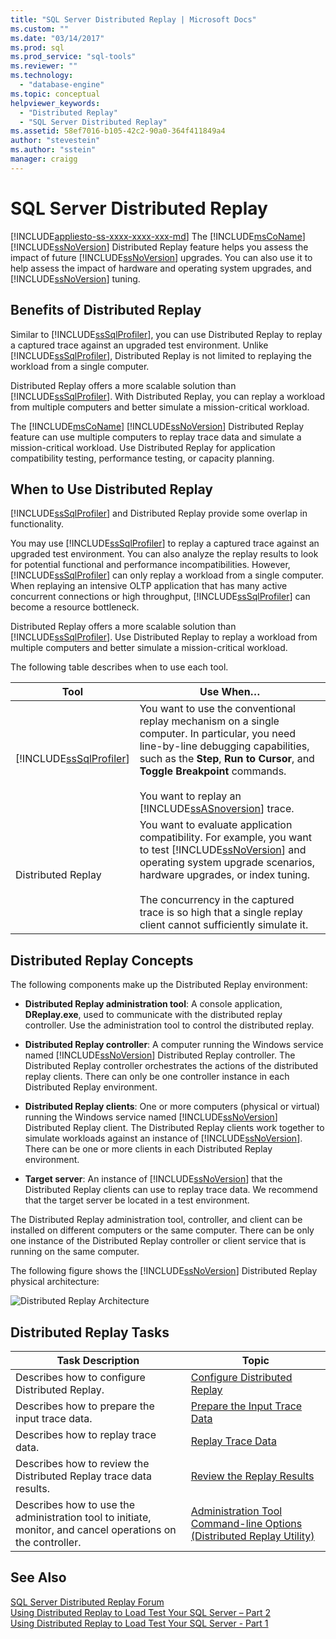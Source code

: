 ```yaml
---
title: "SQL Server Distributed Replay | Microsoft Docs"
ms.custom: ""
ms.date: "03/14/2017"
ms.prod: sql
ms.prod_service: "sql-tools"
ms.reviewer: ""
ms.technology: 
  - "database-engine"
ms.topic: conceptual
helpviewer_keywords: 
  - "Distributed Replay"
  - "SQL Server Distributed Replay"
ms.assetid: 58ef7016-b105-42c2-90a0-364f411849a4
author: "stevestein"
ms.author: "sstein"
manager: craigg
---
```

# SQL Server Distributed Replay
[!INCLUDE[appliesto-ss-xxxx-xxxx-xxx-md](../../includes/appliesto-ss-xxxx-xxxx-xxx-md.md)]
  The [!INCLUDE[msCoName](../../includes/msconame-md.md)] [!INCLUDE[ssNoVersion](../../includes/ssnoversion-md.md)] Distributed Replay feature helps you assess the impact of future [!INCLUDE[ssNoVersion](../../includes/ssnoversion-md.md)] upgrades. You can also use it to help assess the impact of hardware and operating system upgrades, and [!INCLUDE[ssNoVersion](../../includes/ssnoversion-md.md)] tuning.  
  
## Benefits of Distributed Replay  
 Similar to [!INCLUDE[ssSqlProfiler](../../includes/sssqlprofiler-md.md)], you can use Distributed Replay to replay a captured trace against an upgraded test environment. Unlike [!INCLUDE[ssSqlProfiler](../../includes/sssqlprofiler-md.md)], Distributed Replay is not limited to replaying the workload from a single computer.  
  
 Distributed Replay offers a more scalable solution than [!INCLUDE[ssSqlProfiler](../../includes/sssqlprofiler-md.md)]. With Distributed Replay, you can replay a workload from multiple computers and better simulate a mission-critical workload.  
  
 The [!INCLUDE[msCoName](../../includes/msconame-md.md)] [!INCLUDE[ssNoVersion](../../includes/ssnoversion-md.md)] Distributed Replay feature can use multiple computers to replay trace data and simulate a mission-critical workload. Use Distributed Replay for application compatibility testing, performance testing, or capacity planning.  
  
## When to Use Distributed Replay  
 [!INCLUDE[ssSqlProfiler](../../includes/sssqlprofiler-md.md)] and Distributed Replay provide some overlap in functionality.  
  
 You may use [!INCLUDE[ssSqlProfiler](../../includes/sssqlprofiler-md.md)] to replay a captured trace against an upgraded test environment. You can also analyze the replay results to look for potential functional and performance incompatibilities. However, [!INCLUDE[ssSqlProfiler](../../includes/sssqlprofiler-md.md)] can only replay a workload from a single computer. When replaying an intensive OLTP application that has many active concurrent connections or high throughput, [!INCLUDE[ssSqlProfiler](../../includes/sssqlprofiler-md.md)] can become a resource bottleneck.  
  
 Distributed Replay offers a more scalable solution than [!INCLUDE[ssSqlProfiler](../../includes/sssqlprofiler-md.md)]. Use Distributed Replay to replay a workload from multiple computers and better simulate a mission-critical workload.  
  
 The following table describes when to use each tool.  
  
|Tool|Use When…|  
|----------|---------------|  
|[!INCLUDE[ssSqlProfiler](../../includes/sssqlprofiler-md.md)]|You want to use the conventional replay mechanism on a single computer. In particular, you need line-by-line debugging capabilities, such as the **Step**, **Run to Cursor**, and **Toggle Breakpoint** commands.<br /><br /> You want to replay an [!INCLUDE[ssASnoversion](../../includes/ssasnoversion-md.md)] trace.|  
|Distributed Replay|You want to evaluate application compatibility. For example, you want to test [!INCLUDE[ssNoVersion](../../includes/ssnoversion-md.md)] and operating system upgrade scenarios, hardware upgrades, or index tuning.<br /><br /> The concurrency in the captured trace is so high that a single replay client cannot sufficiently simulate it.|  
  
## Distributed Replay Concepts  
 The following components make up the Distributed Replay environment:  
  
-   **Distributed Replay administration tool**: A console application, **DReplay.exe**, used to communicate with the distributed replay controller. Use the administration tool to control the distributed replay.  
  
-   **Distributed Replay controller**: A computer running the Windows service named [!INCLUDE[ssNoVersion](../../includes/ssnoversion-md.md)] Distributed Replay controller. The Distributed Replay controller orchestrates the actions of the distributed replay clients. There can only be one controller instance in each Distributed Replay environment.  
  
-   **Distributed Replay clients**: One or more computers (physical or virtual) running the Windows service named [!INCLUDE[ssNoVersion](../../includes/ssnoversion-md.md)] Distributed Replay client. The Distributed Replay clients work together to simulate workloads against an instance of [!INCLUDE[ssNoVersion](../../includes/ssnoversion-md.md)]. There can be one or more clients in each Distributed Replay environment.  
  
-   **Target server**: An instance of [!INCLUDE[ssNoVersion](../../includes/ssnoversion-md.md)] that the Distributed Replay clients can use to replay trace data. We recommend that the target server be located in a test environment.  
  
 The Distributed Replay administration tool, controller, and client can be installed on different computers or the same computer. There can be only one instance of the Distributed Replay controller or client service that is running on the same computer.  
  
 The following figure shows the [!INCLUDE[ssNoVersion](../../includes/ssnoversion-md.md)] Distributed Replay physical architecture:  
  
 ![Distributed Replay Architecture](../../tools/distributed-replay/media/distributedreplayarch.gif "Distributed Replay Architecture")  
  
## Distributed Replay Tasks  
  
|Task Description|Topic|  
|----------------------|-----------|  
|Describes how to configure Distributed Replay.|[Configure Distributed Replay](../../tools/distributed-replay/configure-distributed-replay.md)|  
|Describes how to prepare the input trace data.|[Prepare the Input Trace Data](../../tools/distributed-replay/prepare-the-input-trace-data.md)|  
|Describes how to replay trace data.|[Replay Trace Data](../../tools/distributed-replay/replay-trace-data.md)|  
|Describes how to review the Distributed Replay trace data results.|[Review the Replay Results](../../tools/distributed-replay/review-the-replay-results.md)|  
|Describes how to use the administration tool to initiate, monitor, and cancel operations on the controller.|[Administration Tool Command-line Options &#40;Distributed Replay Utility&#41;](../../tools/distributed-replay/administration-tool-command-line-options-distributed-replay-utility.md)|  
  
## See Also  
 [SQL Server Distributed Replay Forum](http://social.technet.microsoft.com/Forums/sl/sqldru/)   
 [Using Distributed Replay to Load Test Your SQL Server – Part 2](http://blogs.msdn.com/b/mspfe/archive/2012/11/14/using-distributed-replay-to-load-test-your-sql-server-part-2.aspx)   
 [Using Distributed Replay to Load Test Your SQL Server - Part 1](http://blogs.msdn.com/b/mspfe/archive/2012/11/08/using-distributed-replay-to-load-test-your-sql-server-part-1.aspx)  
  
  
